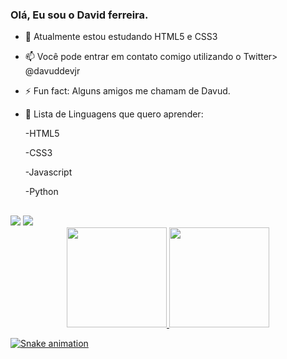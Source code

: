 ### Olá, Eu sou o David ferreira.

- 🔭 Atualmente estou estudando HTML5 e CSS3

- 📫 Você pode entrar em contato comigo utilizando o Twitter> @davuddevjr

- ⚡ Fun fact: Alguns amigos me chamam de Davud.
- 💬 Lista de Linguagens que quero aprender:
  
  -HTML5
  
  -CSS3
  
  -Javascript
  
  -Python
  
  ##
<div> 
  <a href="https://instagram.com/Davu1d target="_blank"><img src="https://img.shields.io/badge/-Instagram-%23E4405F?style=for-the-badge&logo=instagram&logoColor=white" target="_blank"></a> 
  <a href = "daviddevjob@gmail.com"><img src="https://img.shields.io/badge/-Gmail-%23333?style=for-the-badge&logo=gmail&logoColor=white" target="_blank"></a>
</div>

<div align="center">
<a href="https://github.com/davidferreirad1">
  <img height="160em" src="https://github-readme-stats.vercel.app/api?username=davidferreirad1&show_icons=true&theme=dracula&include_all_commits=true&count_private=true"/>
  <img height="160em" src="https://github-readme-stats.vercel.app/api/top-langs/?username=davidferreirad1&layout=compact&langs_count=7&theme=dracula"/>
</div>

![Snake animation](https://github.com/davidferreirad1/davidferreirad1/blob/output/github-contribution-grid-snake.svg)
